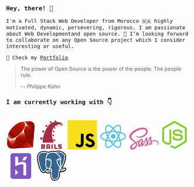 ### <samp>Hey, there! 👋 </samp>

<samp>I'm a Full Stack Web Developer from Morocco 🇲🇦 highly motivated, dynamic, persevering, rigorous. I am passionate about Web Developmentand open source. 🤗 I’m looking forward to collaborate on any Open Source project which I consider interesting or useful.</samp>

<samp> 📒 Check my [Portfolio](http://bouaik.github.io/Portfolio) </samp>

> The power of Open Source is the power of the people. The people rule.
>
> -- <cite>Philippe Kahn</cite>

### <samp>I am currently working with 👇 </samp>

<br />
<a href="https://www.ruby-lang.org/en/" taget="_blank"><img src='icons/ruby.svg' width="80"/></a>
<a href="https://www.javascript.com/" taget="_blank"><img src='icons/rails.svg' width="80"/></a>
<a href="https://rubyonrails.org/" taget="_blank"><img src='icons/javascript.svg' width="80"/></a>
<a href="https://reactjs.org/" taget="_blank"><img src='icons/react.svg' width="80"/></a>
<a href="https://sass-lang.com/" taget="_blank"><img src='icons/sass.svg' width="80"/></a>
<a href="https://nodejs.org/" taget="_blank"><img src='icons/node-js.svg' width="80"/></a>
<a href="https://www.heroku.com/" taget="_blank"><img src='icons/heroku.svg' width="80"/></a>
<a href="https://www.postgresql.org/" taget="_blank"><img src='icons/postgresql.svg' width="80"/></a>
